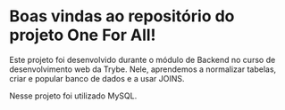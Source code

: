 # Boas vindas ao repositório do projeto One For All!

Este projeto foi desenvolvido durante o módulo de Backend no curso de desenvolvimento web da Trybe.
Nele, aprendemos a normalizar tabelas, criar e popular banco de dados e a usar JOINS.

Nesse projeto foi utilizado MySQL.
